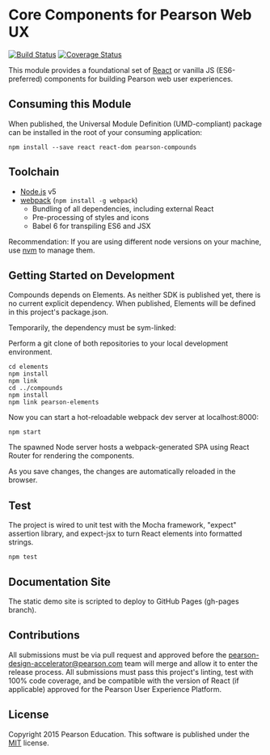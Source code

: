 # Core Components for Pearson Web UX 
[![Build Status](https://travis-ci.org/Pearson-Higher-Ed/compounds.svg?branch=v0)](https://travis-ci.org/Pearson-Higher-Ed/compounds)
[![Coverage Status](https://coveralls.io/repos/github/Pearson-Higher-Ed/compounds/badge.svg?branch=v0)](https://coveralls.io/github/Pearson-Higher-Ed/compounds?branch=v0)

This module provides a foundational set of [React](http://facebook.github.io/react) or vanilla JS (ES6-preferred) 
components for building Pearson web user experiences.

## Consuming this Module

When published, the Universal Module Definition (UMD-compliant) package can be installed in the root of your consuming 
application:

    npm install --save react react-dom pearson-compounds
    
## Toolchain

- [Node.js](http://nodejs.org) v5
- [webpack](https://webpack.github.io/) (`npm install -g webpack`)
    - Bundling of all dependencies, including external React
    - Pre-processing of styles and icons
    - Babel 6 for transpiling ES6 and JSX

Recommendation: If you are using different node versions on your machine, use [nvm](https://github.com/creationix/nvm) 
to manage them.

## Getting Started on Development

Compounds depends on Elements. As neither SDK is published yet, there is no current explicit dependency. When published,
Elements will be defined in this project's package.json.

Temporarily, the dependency must be sym-linked:

Perform a git clone of both repositories to your local development environment.

    cd elements
    npm install
    npm link
    cd ../compounds
    npm install
    npm link pearson-elements
    
Now you can start a hot-reloadable webpack dev server at localhost:8000:

    npm start
    
The spawned Node server hosts a webpack-generated SPA using React Router for rendering the components.

As you save changes, the changes are automatically reloaded in the browser.

## Test

The project is wired to unit test with the Mocha framework, "expect" assertion library, and expect-jsx to turn React 
elements into formatted strings.

    npm test
    
## Documentation Site

The static demo site is scripted to deploy to GitHub Pages (gh-pages branch).

## Contributions

All submissions must be via pull request and approved before the pearson-design-accelerator@pearson.com team will merge 
and allow it to enter the release process. All submissions must pass this project's linting, test with 100% code coverage, 
and be compatible with the version of React (if applicable) approved for the Pearson User Experience Platform.

## License

Copyright 2015 Pearson Education. This software is published under the [MIT](LICENSE) license.
